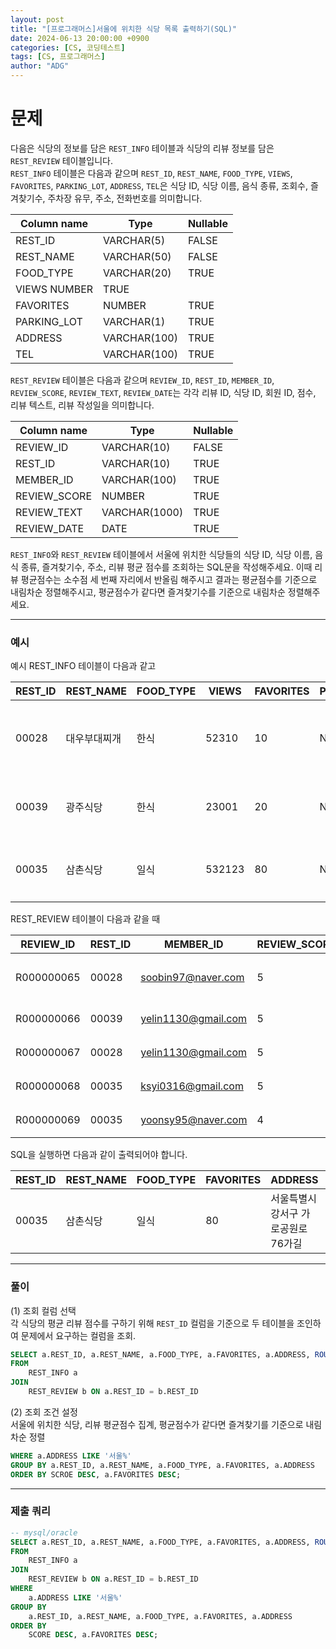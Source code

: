 ```yaml
---
layout: post
title: "[프로그래머스]서울에 위치한 식당 목록 출력하기(SQL)"
date: 2024-06-13 20:00:00 +0900
categories: [CS, 코딩테스트]
tags: [CS, 프로그래머스]
author: "ADG"
---
```


# 문제

다음은 식당의 정보를 담은 `REST_INFO` 테이블과 식당의 리뷰 정보를 담은 `REST_REVIEW` 테이블입니다.  
`REST_INFO` 테이블은 다음과 같으며 `REST_ID`, `REST_NAME`, `FOOD_TYPE`, `VIEWS`, `FAVORITES`, `PARKING_LOT`, `ADDRESS`, `TEL`은 식당 ID, 식당 이름, 음식 종류, 조회수, 즐겨찾기수, 주차장 유무, 주소, 전화번호를 의미합니다.

| Column name  | Type         | Nullable |
| ------------ | ------------ | -------- |
| REST_ID      | VARCHAR(5)   | FALSE    |
| REST_NAME    | VARCHAR(50)  | FALSE    |
| FOOD_TYPE    | VARCHAR(20)  | TRUE     |
| VIEWS	NUMBER | TRUE         |
| FAVORITES    | NUMBER       | TRUE     |
| PARKING_LOT  | VARCHAR(1)   | TRUE     |
| ADDRESS      | VARCHAR(100) | TRUE     |
| TEL          | VARCHAR(100) | TRUE     |

`REST_REVIEW` 테이블은 다음과 같으며 `REVIEW_ID`, `REST_ID`, `MEMBER_ID`, `REVIEW_SCORE`, `REVIEW_TEXT`, `REVIEW_DATE`는 각각 리뷰 ID, 식당 ID, 회원 ID, 점수, 리뷰 텍스트, 리뷰 작성일을 의미합니다.

| Column name  | Type          | Nullable |
| ------------ | ------------- | -------- |
| REVIEW_ID    | VARCHAR(10)   | FALSE    |
| REST_ID      | VARCHAR(10)   | TRUE     |
| MEMBER_ID    | VARCHAR(100)  | TRUE     |
| REVIEW_SCORE | NUMBER        | TRUE     |
| REVIEW_TEXT  | VARCHAR(1000) | TRUE     |
| REVIEW_DATE  | DATE          | TRUE     |

`REST_INFO`와 `REST_REVIEW` 테이블에서 서울에 위치한 식당들의 식당 ID, 식당 이름, 음식 종류, 즐겨찾기수, 주소, 리뷰 평균 점수를 조회하는 SQL문을 작성해주세요. 이때 리뷰 평균점수는 소수점 세 번째 자리에서 반올림 해주시고 결과는 평균점수를 기준으로 내림차순 정렬해주시고, 평균점수가 같다면 즐겨찾기수를 기준으로 내림차순 정렬해주세요.

---

### 예시

예시
REST_INFO 테이블이 다음과 같고

| REST_ID | REST_NAME    | FOOD_TYPE | VIEWS  | FAVORITES | PARKING_LOT | ADDRESS                                  | TEL          |
| ------- | ------------ | --------- | ------ | --------- | ----------- | ---------------------------------------- | ------------ |
| 00028   | 대우부대찌개 | 한식      | 52310  | 10        | N           | 경기도 용인시 처인구 남사읍 처인성로 309 | 031-235-1235 |
| 00039   | 광주식당     | 한식      | 23001  | 20        | N           | 경기도 부천시 산업로8번길 60             | 031-235-6423 |
| 00035   | 삼촌식당     | 일식      | 532123 | 80        | N           | 서울특별시 강서구 가로공원로76가길       | 02-135-1266  |

REST_REVIEW 테이블이 다음과 같을 때

| REVIEW_ID  | REST_ID | MEMBER_ID           | REVIEW_SCORE | REVIEW_TEXT                          | REVIEW_DATE |
| ---------- | ------- | ------------------- | ------------ | ------------------------------------ | ----------- |
| R000000065 | 00028   | soobin97@naver.com  | 5            | 부찌 국물에서 샤브샤브 맛이나고 깔끔 | 2022-04-12  |
| R000000066 | 00039   | yelin1130@gmail.com | 5            | 김치찌개 최곱니다.                   | 2022-02-12  |
| R000000067 | 00028   | yelin1130@gmail.com | 5            | 햄이 많아서 좋아요                   | 2022-02-22  |
| R000000068 | 00035   | ksyi0316@gmail.com  | 5            | 숙성회가 끝내줍니다.                 | 2022-02-15  |
| R000000069 | 00035   | yoonsy95@naver.com  | 4            | 비린내가 전혀없어요.                 | 2022-04-16  |

SQL을 실행하면 다음과 같이 출력되어야 합니다.

| REST_ID | REST_NAME | FOOD_TYPE | FAVORITES | ADDRESS                            | SCORE |
| ------- | --------- | --------- | --------- | ---------------------------------- | ----- |
| 00035   | 삼촌식당  | 일식      | 80        | 서울특별시 강서구 가로공원로76가길 | 4.50  |

---

### 풀이

(1) 조회 컬럼 선택  
각 식당의 평균 리뷰 점수를 구하기 위해 `REST_ID` 컬럼을 기준으로 두 테이블을 조인하여 문제에서 요구하는 컬럼을 조회.

```sql
SELECT a.REST_ID, a.REST_NAME, a.FOOD_TYPE, a.FAVORITES, a.ADDRESS, ROUND(AVG(b.REVIEW_SCORE), 2) AS SCORE
FROM 
    REST_INFO a
JOIN 
    REST_REVIEW b ON a.REST_ID = b.REST_ID
```

(2) 조회 조건 설정  
서울에 위치한 식당, 리뷰 평균점수 집계, 평균점수가 같다면 즐겨찾기를 기준으로 내림차순 정렬

```sql
WHERE a.ADDRESS LIKE '서울%'
GROUP BY a.REST_ID, a.REST_NAME, a.FOOD_TYPE, a.FAVORITES, a.ADDRESS
ORDER BY SCROE DESC, a.FAVORITES DESC;
```

---

### 제출 쿼리

```sql
-- mysql/oracle
SELECT a.REST_ID, a.REST_NAME, a.FOOD_TYPE, a.FAVORITES, a.ADDRESS, ROUND(AVG(b.REVIEW_SCORE), 2) AS SCORE
FROM 
    REST_INFO a
JOIN 
    REST_REVIEW b ON a.REST_ID = b.REST_ID
WHERE 
    a.ADDRESS LIKE '서울%'
GROUP BY 
    a.REST_ID, a.REST_NAME, a.FOOD_TYPE, a.FAVORITES, a.ADDRESS
ORDER BY 
    SCORE DESC, a.FAVORITES DESC;
```
